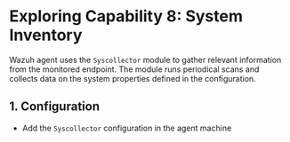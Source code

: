# Exploring Capability 8: System Inventory

Wazuh agent uses the `Syscollector` module to gather relevant information from the monitored endpoint. The module runs periodical scans and collects data on the system properties defined in the configuration. 

## 1. Configuration

- Add the `Syscollector` configuration in the agent machine
